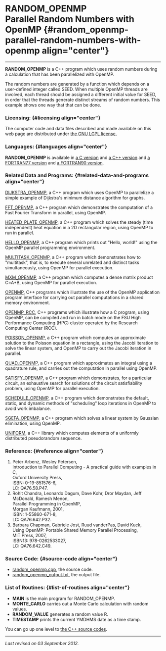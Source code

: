 RANDOM\_OPENMP\
Parallel Random Numbers with OpenMP {#random_openmp-parallel-random-numbers-with-openmp align="center"}
===================================

------------------------------------------------------------------------

**RANDOM\_OPENMP** is a C++ program which uses random numbers during a
calculation that has been parallelized with OpenMP.

The random numbers are generated by a function which depends on a
user-defined integer called SEED. When multiple OpenMP threads are
involved, each thread should be assigned a different initial value for
SEED, in order that the threads generate distinct streams of random
numbers. This example shows one way that that can be done.

### Licensing: {#licensing align="center"}

The computer code and data files described and made available on this
web page are distributed under [the GNU LGPL
license.](../../txt/gnu_lgpl.txt)

### Languages: {#languages align="center"}

**RANDOM\_OPENMP** is available in [a C
version](../../c_src/random_openmp/random_openmp.md) and [a C++
version](../../master/random_openmp/random_openmp.md) and [a
FORTRAN77 version](../../f77_src/random_openmp/random_openmp.md) and
[a FORTRAN90 version](../../f_src/random_openmp/random_openmp.md).

### Related Data and Programs: {#related-data-and-programs align="center"}

[DIJKSTRA\_OPENMP](../../master/dijkstra_openmp/dijkstra_openmp.md),
a C++ program which uses OpenMP to parallelize a simple example of
Dijkstra's minimum distance algorithm for graphs.

[FFT\_OPENMP](../../master/fft_openmp/fft_openmp.md), a C++ program
which demonstrates the computation of a Fast Fourier Transform in
parallel, using OpenMP.

[HEATED\_PLATE\_OPENMP](../../master/heated_plate_openmp/heated_plate_openmp.md),
a C++ program which solves the steady (time independent) heat equation
in a 2D rectangular region, using OpenMP to run in parallel.

[HELLO\_OPENMP](../../master/hello_openmp/hello_openmp.md), a C++
program which prints out "Hello, world!" using the OpenMP parallel
programming environment.

[MULTITASK\_OPENMP](../../master/multitask_openmp/multitask_openmp.md),
a C++ program which demonstrates how to "multitask", that is, to execute
several unrelated and distinct tasks simultaneously, using OpenMP for
parallel execution.

[MXM\_OPENMP](../../master/mxm_openmp/mxm_openmp.md), a C++ program
which computes a dense matrix product C=A\*B, using OpenMP for parallel
execution.

[OPENMP](../../master/openmp/openmp.md), C++ programs which
illustrate the use of the OpenMP application program interface for
carrying out parallel computations in a shared memory environment.

[OPENMP\_RCC](../../master/openmp_rcc/openmp_rcc.md), C++ programs
which illustrate how a C program, using OpenMP, can be compiled and run
in batch mode on the FSU High Performance Computing (HPC) cluster
operated by the Research Computing Center (RCC).

[POISSON\_OPENMP](../../master/poisson_openmp/poisson_openmp.md), a
C++ program which computes an approximate solution to the Poisson
equation in a rectangle, using the Jacobi iteration to solve the linear
system, and OpenMP to carry out the Jacobi iteration in parallel.

[QUAD\_OPENMP](../../master/quad_openmp/quad_openmp.md), a C++
program which approximates an integral using a quadrature rule, and
carries out the computation in parallel using OpenMP.

[SATISFY\_OPENMP](../../master/satisfy_openmp/satisfy_openmp.md), a
C++ program which demonstrates, for a particular circuit, an exhaustive
search for solutions of the circuit satisfiability problem, using OpenMP
for parallel execution.

[SCHEDULE\_OPENMP](../../master/schedule_openmp/schedule_openmp.md),
a C++ program which demonstrates the default, static, and dynamic
methods of "scheduling" loop iterations in OpenMP to avoid work
imbalance.

[SGEFA\_OPENMP](../../master/sgefa_openmp/sgefa_openmp.md), a C++
program which solves a linear system by Gaussian elimination, using
OpenMP.

[UNIFORM](../../master/uniform/uniform.md), a C++ library which
computes elements of a uniformly distributed pseudorandom sequence.

### Reference: {#reference align="center"}

1.  Peter Arbenz, Wesley Petersen,\
    Introduction to Parallel Computing - A practical guide with examples
    in C,\
    Oxford University Press,\
    ISBN: 0-19-851576-6,\
    LC: QA76.58.P47.
2.  Rohit Chandra, Leonardo Dagum, Dave Kohr, Dror Maydan, Jeff
    McDonald, Ramesh Menon,\
    Parallel Programming in OpenMP,\
    Morgan Kaufmann, 2001,\
    ISBN: 1-55860-671-8,\
    LC: QA76.642.P32.
3.  Barbara Chapman, Gabriele Jost, Ruud vanderPas, David Kuck,\
    Using OpenMP: Portable Shared Memory Parallel Processing,\
    MIT Press, 2007,\
    ISBN13: 978-0262533027,\
    LC: QA76.642.C49.

### Source Code: {#source-code align="center"}

-   [random\_openmp.cpp](random_openmp.cpp), the source code.
-   [random\_openmp\_output.txt](random_openmp_output.txt), the output
    file.

### List of Routines: {#list-of-routines align="center"}

-   **MAIN** is the main program for RANDOM\_OPENMP.
-   **MONTE\_CARLO** carries out a Monte Carlo calculation with random
    values.
-   **RANDOM\_VALUE** generates a random value R.
-   **TIMESTAMP** prints the current YMDHMS date as a time stamp.

You can go up one level to [the C++ source codes](../cpp_src.md).

------------------------------------------------------------------------

*Last revised on 03 September 2012.*
